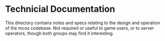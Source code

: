 # Technicial Documentation

This directory contains notes and specs relating to the design and operation of the mcos codebase. Not required or useful to game users, or to server operators, though both groups may find it interesting.

